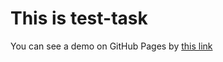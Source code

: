 # This is test-task

You can see a demo on GitHub Pages by [this link](https://dmitriymikhaylichenko.github.io/test-task/)
